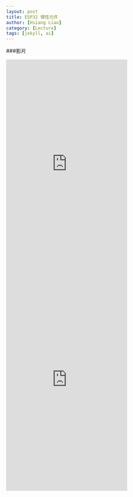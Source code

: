 ```yaml
---
layout: post
title: ESP32 慣性元件
author: [Hsiang Liao]
category: [Lecture]
tags: [jekyll, ai]
---
```


###影片
<iframe width="329" height="586" src="https://www.youtube.com/embed/EooANsZqT-Y" title="2023年5月25日" frameborder="0" allow="accelerometer; autoplay; clipboard-write; encrypted-media; gyroscope; picture-in-picture; web-share" allowfullscreen></iframe>

<iframe width="329" height="586" src="https://www.youtube.com/embed/S2T8fYQCk-Y" title="2023年5月25日" frameborder="0" allow="accelerometer; autoplay; clipboard-write; encrypted-media; gyroscope; picture-in-picture; web-share" allowfullscreen></iframe>
